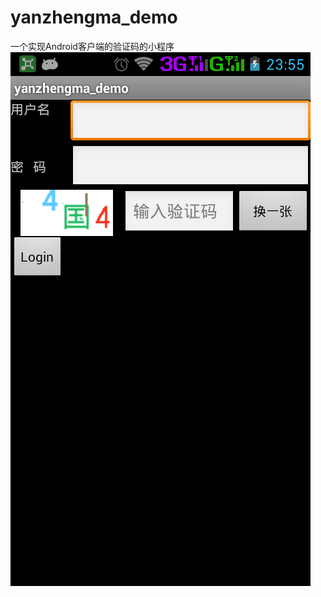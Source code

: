 # yanzhengma_demo
一个实现Android客户端的验证码的小程序
![image](https://github.com/AndroidBase/yanzhengma_demo/blob/master/yanzhengma_demo.png)

